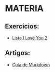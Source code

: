 # MATERIA

## Exercícios:

 - [Lista I Love You 2](https://github.com/3rdglaz/0025/blob/main/MATERIA/LISTA%20I%20LOVE%20YOU%202.md)

## Artigos:

- [Guia de Markdown](https://docs.pipz.com/central-de-ajuda/learning-center/guia-basico-de-markdown/#open)
